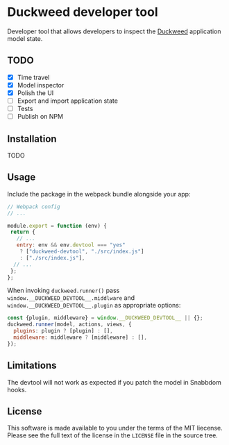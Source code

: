 # Duckweed developer tool

Developer tool that allows developers to inspect the
[Duckweed](https://github.com/foxbunny/duckweed) application model state.

## TODO

- [x] Time travel
- [x] Model inspector
- [x] Polish the UI
- [ ] Export and import application state
- [ ] Tests
- [ ] Publish on NPM

## Installation

TODO

## Usage

Include the package in the webpack bundle alongside your app:

```javascript
// Webpack config
// ...

module.export = function (env) {
 return {
   // ...
   entry: env && env.devtool === "yes"
    ? ["duckweed-devtool", "./src/index.js"]
    : ["./src/index.js"],
  // ...
 };
};
```

When invoking `duckweed.runner()` pass `window.__DUCKWEED_DEVTOOL__.middlware`
and `window.__DUCKWEED_DEVTOOL__.plugin` as appropriate options:

```javascript
const {plugin, middleware} = window.__DUCKWEED_DEVTOOL__ || {};
duckweed.runner(model, actions, views, {
  plugins: plugin ? [plugin] : [],
  middleware: middleware ? [middleware] : [],
});
```

## Limitations

The devtool will not work as expected if you patch the model in Snabbdom hooks.

## License

This software is made available to you under the terms of the MIT liecense.
Please see the full text of the license in the `LICENSE` file in the source
tree.
